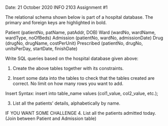 Date: 21 October 2020
INFO 2103 
Assignment #1

The relational schema shown below is part of a hospital database. The primary and foreign keys are highlighted in bold.

Patient (patientNo, patName, patAddr, DOB)
	Ward (wardNo, wardName, wardType, noOfBeds)
	Admission (patientNo, wardNo, admissionDate)
	Drug (drugNo, drugName, costPerUnit)
Prescribed (patientNo, drugNo, unitsPerDay, startDate, finishDate)

Write SQL queries based on the hospital database given above: 


1.	Create the above tables together with its constraints.

2.	Insert some data into the tables to check that the tables created are correct. No limit on how many rows you want to add.

Insert Syntax:
insert into table_name
values (col1_value, col2_value, etc.);

3.	List all the patients’ details, alphabetically by name. 

IF YOU WANT SOME CHALLENGE
4.	List all the patients admitted today. (Join between Patient and Admission table)
